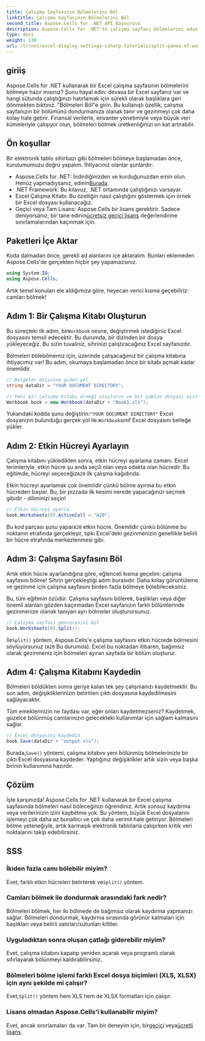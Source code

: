 ```yaml
---
title: Çalışma Sayfasının Bölmelerini Böl
linktitle: Çalışma Sayfasının Bölmelerini Böl
second_title: Aspose.Cells for .NET API Başvurusu
description: Aspose.Cells for .NET'te çalışma sayfası bölmelerini adım adım kılavuzumuzla nasıl böleceğinizi öğrenin. Bu kolay eğitimle Excel dosya gezintisini geliştirin.
type: docs
weight: 130
url: /tr/net/excel-display-settings-csharp-tutorials/split-panes-of-worksheet/
---
```

## giriiş

Aspose.Cells for .NET kullanarak bir Excel çalışma sayfasının bölmelerini bölmeye hazır mısınız? Şunu hayal edin: devasa bir Excel sayfanız var ve hangi sütunda çalıştığınızı hatırlamak için sürekli olarak başlıklara geri dönmekten bıktınız. "Bölmeleri Böl"e girin. Bu kullanışlı özellik, çalışma sayfanızın bir bölümünü dondurmanıza olanak tanır ve gezinmeyi çok daha kolay hale getirir. Finansal verilerle, envanter yönetimiyle veya büyük veri kümeleriyle çalışıyor olun, bölmeleri bölmek üretkenliğinizi on kat artırabilir. 

## Ön koşullar

Bir elektronik tablo sihirbazı gibi bölmeleri bölmeye başlamadan önce, kurulumumuzu doğru yapalım. İhtiyacınız olanlar şunlardır:

-  Aspose.Cells for .NET: İndirdiğinizden ve kurduğunuzdan emin olun. Henüz yapmadıysanız, edinin[Burada](https://releases.aspose.com/cells/net/).
- .NET Framework: Bu kılavuz, .NET ortamında çalıştığınızı varsayar.
- Excel Çalışma Kitabı: Bu özelliğin nasıl çalıştığını göstermek için örnek bir Excel dosyası kullanacağız.
-  Geçici veya Tam Lisans: Aspose.Cells bir lisans gerektirir. Sadece deniyorsanız, bir tane edinin[ücretsiz geçici lisans](https://purchase.aspose.com/temporary-license/) değerlendirme sınırlamalarından kaçınmak için.

## Paketleri İçe Aktar

Koda dalmadan önce, gerekli ad alanlarını içe aktaralım. Bunları eklemeden Aspose.Cells'de gerçekten hiçbir şey yapamazsınız.

```csharp
using System.IO;
using Aspose.Cells;
```

Artık temel konuları ele aldığımıza göre, heyecan verici kısma geçebiliriz: camları bölmek!

## Adım 1: Bir Çalışma Kitabı Oluşturun

 Bu süreçteki ilk adım, bir`Workbook` nesne, değiştirmek istediğiniz Excel dosyasını temsil edecektir. Bu durumda, bir dizinden bir dosya yükleyeceğiz. Bu sizin tuvaliniz, sihrinizi çalıştıracağınız Excel sayfanızdır.

Bölmeleri bölebilmemiz için, üzerinde çalışacağımız bir çalışma kitabına ihtiyacımız var! Bu adım, okumaya başlamadan önce bir kitabı açmak kadar önemlidir.

```csharp
// Belgeler dizinine giden yol
string dataDir = "YOUR DOCUMENT DIRECTORY";

// Yeni bir çalışma kitabı örneği oluşturun ve bir şablon dosyası açın
Workbook book = new Workbook(dataDir + "Book1.xls");
```

 Yukarıdaki kodda şunu değiştirin:`"YOUR DOCUMENT DIRECTORY"` Excel dosyanızın bulunduğu gerçek yol ile.`Workbook`sınıf Excel dosyasını belleğe yükler.

## Adım 2: Etkin Hücreyi Ayarlayın

 Çalışma kitabını yükledikten sonra, etkin hücreyi ayarlama zamanı. Excel terimleriyle, etkin hücre şu anda seçili olan veya odakta olan hücredir. Bu eğitimde, hücreyi seçeceğiz`A20` ilk çalışma kağıdında.

Etkin hücreyi ayarlamak çok önemlidir çünkü bölme ayırma bu etkin hücreden başlar. Bu, bir pizzada ilk kesimi nerede yapacağınızı seçmek gibidir - diliminizi seçin!

```csharp
// Etkin hücreyi ayarla
book.Worksheets[0].ActiveCell = "A20";
```

 Bu kod parçası şunu yapar`A20` etkin hücre. Önemlidir çünkü bölünme bu noktanın etrafında gerçekleşir, tıpkı Excel'deki gezinmenizin genellikle belirli bir hücre etrafında merkezlenmesi gibi.

## Adım 3: Çalışma Sayfasını Böl

Artık etkin hücre ayarlandığına göre, eğlenceli kısma geçelim: çalışma sayfasını bölme! Sihrin gerçekleştiği adım burasıdır. Daha kolay görüntüleme ve gezinme için çalışma sayfasını birden fazla bölmeye bölebileceksiniz.

Bu, tüm eğitimin özüdür. Çalışma sayfasını bölerek, başlıkları veya diğer önemli alanları gözden kaçırmadan Excel sayfanızın farklı bölümlerinde gezinmenize olanak tanıyan ayrı bölmeler oluşturursunuz.

```csharp
// Çalışma sayfası penceresini böl
book.Worksheets[0].Split();
```

 İle`Split()` yöntem, Aspose.Cells'e çalışma sayfasını etkin hücrede bölmesini söylüyorsunuz (`A20` Bu durumda). Excel bu noktadan itibaren, bağımsız olarak gezinmeniz için bölmeleri ayıran sayfada bir bölüm oluşturur.

## Adım 4: Çalışma Kitabını Kaydedin

Bölmeleri böldükten sonra geriye kalan tek şey çalışmanızı kaydetmektir. Bu son adım, değişikliklerinizin belirtilen çıktı dosyasına kaydedilmesini sağlayacaktır.

Tüm emeklerinizin ne faydası var, eğer onları kaydetmezseniz? Kaydetmek, güzelce bölünmüş camlarınızın gelecekteki kullanımlar için sağlam kalmasını sağlar.

```csharp
// Excel dosyasını kaydedin
book.Save(dataDir + "output.xls");
```

 Burada,`Save()` yöntemi, çalışma kitabını yeni bölünmüş bölmelerinizle bir çıktı Excel dosyasına kaydeder. Yaptığınız değişiklikler artık sizin veya başka birinin kullanımına hazırdır.

## Çözüm

İşte karşınızda! Aspose.Cells for .NET kullanarak bir Excel çalışma sayfasında bölmeleri nasıl böleceğinizi öğrendiniz. Artık sonsuz kaydırma veya verilerinizin izini kaybetme yok. Bu yöntem, büyük Excel dosyalarını işlemeyi çok daha az bunaltıcı ve çok daha verimli hale getiriyor. Bölmeleri bölme yeteneğiyle, artık karmaşık elektronik tablolarla çalışırken kritik veri noktalarını takip edebilirsiniz.

## SSS

### İkiden fazla camı bölebilir miyim?  
 Evet, farklı etkin hücreleri belirterek ve`Split()` yöntem.

### Camları bölmek ile dondurmak arasındaki fark nedir?  
Bölmeleri bölmek, her iki bölmede de bağımsız olarak kaydırma yapmanızı sağlar. Bölmeleri dondurmak, kaydırma sırasında görünür kalmaları için başlıkları veya belirli satırları/sütunları kilitler.

### Uyguladıktan sonra oluşan çatlağı giderebilir miyim?  
Evet, çalışma kitabını kapatıp yeniden açarak veya programlı olarak sıfırlayarak bölünmeyi kaldırabilirsiniz.

### Bölmeleri bölme işlemi farklı Excel dosya biçimleri (XLS, XLSX) için aynı şekilde mi çalışır?  
 Evet,`Split()` yöntem hem XLS hem de XLSX formatları için çalışır.

### Lisans olmadan Aspose.Cells'i kullanabilir miyim?  
 Evet, ancak sınırlamaları da var. Tam bir deneyim için, bir[geçici](https://purchase.aspose.com/temporary-license/) veya[ücretli lisans](https://purchase.aspose.com/buy).